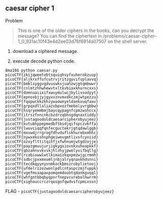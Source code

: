 ## caesar cipher 1

Problem

>This is one of the older ciphers in the books, can you decrypt the message? You can find the ciphertext in /problems/caesar-cipher-1_0_931ac10f43e4d2ee03d76f6914a07507 on the shell server.

1. download a ciphered message.

2. execute decode python code.
```
8ma10$ python caesar.py 
picoCTF{zkijqweetebtsquiqhsyfxuherokzuup}
picoCTF{aljkrxffufcutrvjritzgyvifsplavvq}
picoCTF{bmklsyggvgdvuswksjuahzwjgtqmbwwr}
picoCTF{cnlmtzhhwhewvtxltkvbiaxkhurncxxs}
picoCTF{domnuaiixifxwuymulwcjbylivsodyyt}
picoCTF{epnovbjjyjgyxvznvmxdkczmjwtpezzu}
picoCTF{fqopwckkzkhzywaownyeldankxuqfaav}
picoCTF{grpqxdllaliazxbpxozfmebolyvrgbbw}
picoCTF{hsqryemmbmjbaycqypagnfcpmzwshccx}
picoCTF{itrszfnncnkcbzdrzqbhogdqnaxtiddy}
picoCTF{justagoodoldcaesarcipherobyujeez}
picoCTF{kvtubhppepmedbftbsdjqifspczvkffa}
picoCTF{lwuvciqqfqnfecguctekrjgtqdawlggb}
picoCTF{mxvwdjrrgrogfdhvduflskhurebxmhhc}
picoCTF{nywxeksshsphgeiwevgmtlivsfcyniid}
picoCTF{ozxyflttitqihfjxfwhnumjwtgdzojje}
picoCTF{payzgmuujurjigkygxiovnkxuheapkkf}
picoCTF{qbzahnvvkvskjhlzhyjpwolyvifbqllg}
picoCTF{rcabiowwlwtlkimaizkqxpmzwjgcrmmh}
picoCTF{sdbcjpxxmxumljnbjalryqnaxkhdsnni}
picoCTF{tecdkqyynyvnmkockbmszrobylietooj}
picoCTF{ufdelrzzozwonlpdlcntaspczmjfuppk}
picoCTF{vgefmsaapaxpomqemdoubtqdankgvqql}
picoCTF{whfgntbbqbyqpnrfnepvcurebolhwrrm}
picoCTF{xighouccrczrqosgofqwdvsfcpmixssn}
```

FLAG - `picoCTF{justagoodoldcaesarcipherobyujeez}`